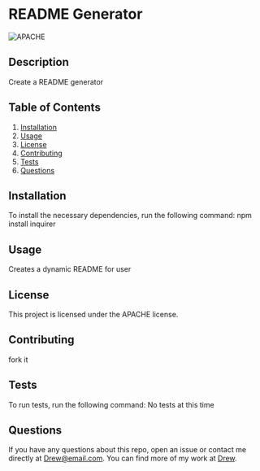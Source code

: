 # README Generator
  ![APACHE](https://img.shields.io/badge/license-APACHE-green)
  ## Description
  Create a README generator

  ## Table of Contents
  1. [Installation](#installation)
  2. [Usage](#usage)
  3. [License](#license)
  4. [Contributing](#contributing)
  5. [Tests](#tests)
  6. [Questions](#questions)

  ## Installation
  To install the necessary dependencies, run the following command:
  npm install inquirer

  ## Usage
  Creates a dynamic README for user

  ## License 
  This project is licensed under the APACHE license.

  ## Contributing
  fork it

  ## Tests
  To run tests, run the following command:
  No tests at this time

  ## Questions
  If you have any questions about this repo, open an issue or contact me directly at [Drew@email.com](mailto:Drew@email.com). You can find more of my work at [Drew](https://www.github.com/Drew).
